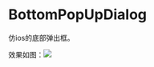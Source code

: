 # BottomPopUpDialog
仿ios的底部弹出框。

效果如图：![](https://github.com/shaDowZwy/shaDowZwy.github.io/blob/master/images/bottomdialog_1471771884.gif?raw=true)

